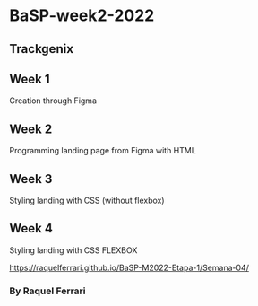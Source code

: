# BaSP-week2-2022
## Trackgenix 

## Week 1
Creation through Figma


## Week 2
Programming landing page from Figma with HTML

## Week 3
Styling landing with CSS (without flexbox)

## Week 4
Styling landing with CSS FLEXBOX 

https://raquelferrari.github.io/BaSP-M2022-Etapa-1/Semana-04/

### By Raquel Ferrari